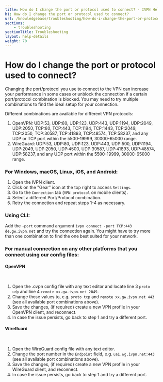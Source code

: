 ```yaml
---
title: How do I change the port or protocol used to connect? - IVPN Help
h1: How do I change the port or protocol used to connect?
url: /knowledgebase/troubleshooting/how-do-i-change-the-port-or-protocol-used-to-connect/
sections:
    - troubleshooting
sectionTitle: Troubleshooting
layout: help-details
weight: 70
---
```

# How do I change the port or protocol used to connect?

Changing the port/protocol you use to connect to the VPN can increase your performance in some cases or unblock the connection if a certain port/protocol combination is blocked.  You may need to try multiple combinations to find the ideal setup for your connection.

Different combinations are available for different VPN protocols:

1. OpenVPN: UDP:53, UDP:80, UDP:123, UDP:443, UDP:1194, UDP:2049, UDP:2050, TCP:80, TCP:443, TCP:1194, TCP:1443, TCP:2049, TCP:2050, TCP:30587, TCP:41893, TCP:48574, TCP:58237, and any UDP or TCP port within the 5500-19999, 30000-65000 range.
2. WireGuard: UDP:53, UDP:80, UDP:123, UDP:443, UDP:500, UDP:1194, UDP:2049, UDP:2050, UDP:4500, UDP:30587, UDP:41893, UDP:48574, UDP:58237, and any UDP port within the 5500-19999, 30000-65000 range.

### For Windows, macOS, Linux, iOS, and Android:

1. Open the IVPN client.
2. Click on the "Gear" icon at the top right to access `Settings`. 
3. Go to the `Connection` tab (`VPN protocol` on mobile clients).
4. Select a different Port/Protocol combination.
5. Retry the connection and repeat steps 1-4 as necessary.

### Using CLI:

Add the `-port` command argument `ivpn connect -port TCP:443 de.gw.ivpn.net` and try the connection again. You might have to try more than one combination to find the one best suited for your network.

### For manual connection on any other platforms that you connect using our config files:

#### OpenVPN
<br>

1. Open the .ovpn config file with any text editor and locate line 3 `proto udp` and line 4 `remote xx.gw.ivpn.net 2049`.
2. Change those values to, e.g. `proto tcp` and `remote xx.gw.ivpn.net 443` (see all available port combinations above).
3. Save the changes, (if required) create a new VPN profile in your OpenVPN client, and reconnect.
4. In case the issue persists, go back to step 1 and try a different port.

#### WireGuard
<br>

1. Open the WireGuard config file with any text editor.
2. Change the port number in the `Endpoint` field, e.g. `ua1.wg.ivpn.net:443` (see all available port combinations above).
3. Save the changes, (if required) create a new VPN profile in your WireGuard client, and reconnect.
4. In case the issue persists, go back to step 1 and try a different port.
